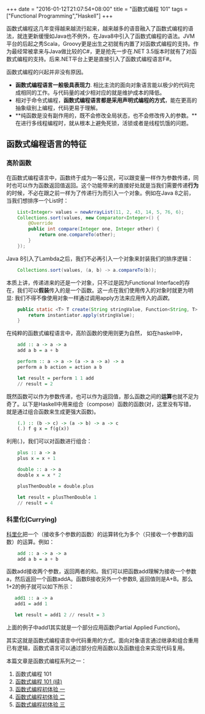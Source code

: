 +++
date = "2016-01-12T21:07:54+08:00"
title = "函数式编程 101"
tags = ["Functional Programming","Haskell"]
+++


函数式编程这几年变得越来越流行起来，越来越多的语音融入了函数式编程的语法，就连更新缓慢如Java也不例外，在Java8中引入了函数式编程的语法。JVM平台的后起之秀Scala，Groovy更是出生之初就有内置了对函数式编程的支持。作为最经常被拿来与Java做比较的C#，更是抢先一步在.NET 3.5版本时就有了对函数式编程的支持。后来.NET平台上更是直接引入了函数式编程语言F#。

函数式编程的兴起并非没有原因。

- **函数式编程语言一般极具表现力**. 相比主流的面向对象语言能以极少的代码完成相同的工作。与代码量的减少相对应的就是维护成本的降低。
- 相对于命令式编程，**函数式编程语言都是采用声明式编程的方式**，能在更高的抽象级别上编程，代码更易于理解。
- **纯函数是没有副作用的，既不会修改全局状态，也不会修改传入的参数。**在进行多线程编程时，就从根本上避免死锁，活锁或者是线程饥饿的问题。

## 函数式编程语言的特征

### 高阶函数
在函数式编程语言中，函数终于成为一等公民，可以跟变量一样作为参数传递，同时也可以作为函数返回值返回。这个功能带来的直接好处就是当我们需要传递**行为**的时候，不必在跟之前一样为了传递行为而引入一个对象。例如在Java 8之前，当我们想排序一个List时：

```java
	List<Integer> values = newArrayList(11, 2, 43, 14, 5, 76, 6);
	Collections.sort(values, new Comparator<Integer>() {
	    @Override
	    public int compare(Integer one, Integer other) {
	        return one.compareTo(other);
	    }
	});     

```

Java 8引入了Lambda之后，我们不必再引入一个对象来封装我们的排序逻辑：

```java
	Collections.sort(values, (a, b) -> a.compareTo(b));
```

本质上讲，传递进来的还是一个对象，只不过是因为Functional Interface的存在，我们可以**假装**传入的是一个函数。这一点在我们使用传入的对象时就更为明显: 我们不得不像使用对象一样通过调用apply方法来应用传入的*函数*。

```java
    public static <T> T create(String stringValue, Function<String, T> instantiator) {
        return instantiator.apply(stringValue);
    }
```

在纯粹的函数式编程语言中，高阶函数的使用则更为自然， 如在haskell中，

```haskell
	add :: a -> a -> a
	add a b = a + b

	perform :: a -> a -> (a -> a -> a) -> a
	perform a b action = action a b

	let result = perform 1 1 add 	
	// result = 2

```

既然函数可以作为参数传递，也可以作为返回值，那么函数之间的**运算**也就不足为奇了。以下是Haskell中用来组合（compose）函数的函数(对，这里没有写错，就是通过组合函数来生成更强大函数)。

```haskell
	(.) :: (b -> c) -> (a -> b) -> a -> c
	(.) f g x = f(g(x))
```

利用(.)，我们可以对函数进行组合：

```haskell
	plus :: a -> a
	plus x = x + 1

	double :: a -> a
	double x = x * 2

	plusThenDouble = double.plus

	let result = plusThenDouble 1
	// result = 4
```

### 科里化(Currying)
[科里化](https://en.wikipedia.org/wiki/Currying)把一个（接收多个参数的函数）的运算转化为多个（只接收一个参数的函数）的运算。例如：

```haskell
	add :: a -> a -> a
	add a b = a + b
```
函数add接收两个参数，返回两者的和。我们可以把函数add理解为接收一个参数a，然后返回一个函数addA。函数B接收另外一个参数B, 返回值则是A+B。那么1+2的例子就可以如下所示：

```haskell
   add1 :: a -> a
   add1 = add 1

   let result = add1 2 // result = 3
```

上面的例子中add1其实就是一个部分应用函数(Partial Applied Function)。

其实这就是函数式编程语言中代码重用的方式。面向对象语言通过继承和组合重用已有逻辑，函数式语言可以通过部分应用函数以及函数组合来实现代码复用。

本篇文章是函数式编程系列之一：

1. 函数式编程 101
2. [函数式编程 101 (续)](/posts/functional-programming-concepts-part-two/)
3. [函数式编程初体验 一](/posts/functional-programming-in-real-world/)
4. [函数式编程初体验 二](/posts/functional-programming-in-real-world-2/)
5. [函数式编程初体验 三](/posts/functional-programming-in-real-world-3/)
